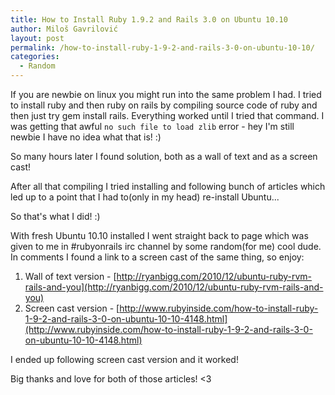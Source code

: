 ```yaml
---
title: How to Install Ruby 1.9.2 and Rails 3.0 on Ubuntu 10.10
author: Miloš Gavrilović
layout: post
permalink: /how-to-install-ruby-1-9-2-and-rails-3-0-on-ubuntu-10-10/
categories:
  - Random
---
```

If you are newbie on linux you might run into the same problem I had. I tried to install ruby and then ruby on rails by compiling source code of ruby and then just try gem install rails. Everything worked until I tried that command. I was getting that awful `no such file to load zlib` error - hey I'm still newbie I have no idea what that is! :)

So many hours later I found solution, both as a wall of text and as a screen cast!

After all that compiling I tried installing and following bunch of articles which led up to a point that I had to(only in my head) re-install Ubuntu...

So that's what I did! :)

With fresh Ubuntu 10.10 installed I went straight back to page which was given to me in #rubyonrails irc channel by some random(for me) cool dude. In comments I found a link to a screen cast of the same thing, so enjoy:

1.  Wall of text version - [http://ryanbigg.com/2010/12/ubuntu-ruby-rvm-rails-and-you](http://ryanbigg.com/2010/12/ubuntu-ruby-rvm-rails-and-you)
2.  Screen cast version - [http://www.rubyinside.com/how-to-install-ruby-1-9-2-and-rails-3-0-on-ubuntu-10-10-4148.html](http://www.rubyinside.com/how-to-install-ruby-1-9-2-and-rails-3-0-on-ubuntu-10-10-4148.html)

I ended up following screen cast version and it worked!

Big thanks and love for both of those articles! <3
